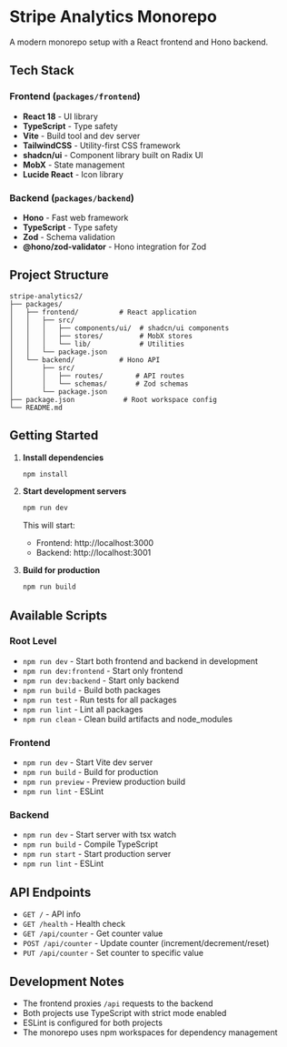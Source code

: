 # Stripe Analytics Monorepo

A modern monorepo setup with a React frontend and Hono backend.

## Tech Stack

### Frontend (`packages/frontend`)
- **React 18** - UI library
- **TypeScript** - Type safety
- **Vite** - Build tool and dev server
- **TailwindCSS** - Utility-first CSS framework
- **shadcn/ui** - Component library built on Radix UI
- **MobX** - State management
- **Lucide React** - Icon library

### Backend (`packages/backend`)
- **Hono** - Fast web framework
- **TypeScript** - Type safety
- **Zod** - Schema validation
- **@hono/zod-validator** - Hono integration for Zod

## Project Structure

```
stripe-analytics2/
├── packages/
│   ├── frontend/          # React application
│   │   ├── src/
│   │   │   ├── components/ui/  # shadcn/ui components
│   │   │   ├── stores/         # MobX stores
│   │   │   └── lib/            # Utilities
│   │   └── package.json
│   └── backend/           # Hono API
│       ├── src/
│       │   ├── routes/        # API routes
│       │   └── schemas/       # Zod schemas
│       └── package.json
├── package.json            # Root workspace config
└── README.md
```

## Getting Started

1. **Install dependencies**
   ```bash
   npm install
   ```

2. **Start development servers**
   ```bash
   npm run dev
   ```
   
   This will start:
   - Frontend: http://localhost:3000
   - Backend: http://localhost:3001

3. **Build for production**
   ```bash
   npm run build
   ```

## Available Scripts

### Root Level
- `npm run dev` - Start both frontend and backend in development
- `npm run dev:frontend` - Start only frontend
- `npm run dev:backend` - Start only backend
- `npm run build` - Build both packages
- `npm run test` - Run tests for all packages
- `npm run lint` - Lint all packages
- `npm run clean` - Clean build artifacts and node_modules

### Frontend
- `npm run dev` - Start Vite dev server
- `npm run build` - Build for production
- `npm run preview` - Preview production build
- `npm run lint` - ESLint

### Backend
- `npm run dev` - Start server with tsx watch
- `npm run build` - Compile TypeScript
- `npm run start` - Start production server
- `npm run lint` - ESLint

## API Endpoints

- `GET /` - API info
- `GET /health` - Health check
- `GET /api/counter` - Get counter value
- `POST /api/counter` - Update counter (increment/decrement/reset)
- `PUT /api/counter` - Set counter to specific value

## Development Notes

- The frontend proxies `/api` requests to the backend
- Both projects use TypeScript with strict mode enabled
- ESLint is configured for both projects
- The monorepo uses npm workspaces for dependency management
